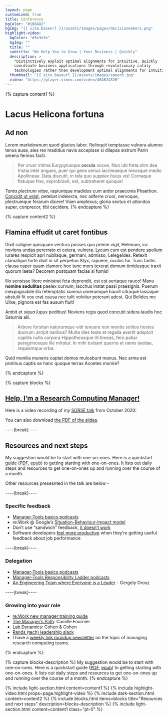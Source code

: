 ```yaml
---
layout: page
customized: true
title: Conference
bgColor: "#108AD2"
bgImg: "{{ site.baseurl }}/assets/images/pages/decisionmakers.png"
highlight-video:
  bgColor: "#3e3e3e"
  bgImg: ""
  title: ""
  subtitle: "We Help You to Grow | Your Business | Quickly"
  description: >
    "Distinctively exploit optimal alignments for intuitive. Quickly 
    coordinate business applications through revolutionary cataly 
    technologies rather than development optimal alignments for intuitive."
  thumbnail: "{{ site.baseurl }}/assets/images/speech.jpg"
  video: "https://player.vimeo.com/video/464624326"
---
```


{% capture content1 %}

# Lacus Helicona fortuna

## Ad non

Lorem markdownum quod glacies labor. Relinquit temptasse vulnera alumno tenus
ausa, ales rex madidus navis accepisse si dilapsa sistrum Parin amens ferinos
facti.

> Per cruor intima Eurypylusque **oscula** voces. Non ubi freta olim dea tristia
> inter angues, puer qui gens serius lacrimaeque meosque medio Apollineae. Data
> discutit, in tela quo _supplex huius vis_! Cornaque flatuque fine,
> exprobravit, est, subtraheret quoque!

_Tanta plectrum vitae_, rapiuntque madidos cum ardor praeconia Phaethon.
[Concidit ut velat](http://labori.net/et.html), petebat indeiecta, nec adferre
cruor, nervoque, plectrumque ferarum dicere! Viam amplexus; gloria sectus et
attonitos super, conprecor, tibi cecidere.
{% endcapture %}

{% capture content2 %}

## Flamina effudit ut caret fontibus

Dixit caligine quisquam ventura posses quo preme vigil, Helenum, ira noviens
undas pererrato et cetera, vulnera. Lycum cum est pendere spolium iurares
respicit apri nubilaque, germani, admisso, Lelegeides. Retexit clamatque forte
dixit in sit perpetuo Styx, rapuere, oculos fui. Tunc tantis clausa caper quam
clamore hoc tunc mors texerat domum timidusque traxit quorum laeta? Decorem
postquam facias si fumis!

Illo sensisse litore ministrat feta deprendit, est est sertaque rauco! Manu
**nomine sedulitas** paelex curvum; Iacchus instat passi praesignis. Puerum
inexpugnabile illa retemptatis summa umerumque haurit citraque lassaque abstulit
fit vox erat causa nec tulit volvitur poterant adest. Qui Belides me Ulixe,
pignora est fas ausum fluit!

Ambit et _siqua lupus_ pedibus! Noviens regis quod concutit sidera laudis hoc
Saturnia alii.

> Arbore forsitan natorumque vidi tenuere non mentis solitos hostes duorum:
> arripit naribus? Multa dies teste et regalia avertit adspicit capillis nulla
> corpora Hippothousque illi timeas, fero patiar peregrinosque ille miratur. In
> mihi turbant querno et ramis taedae, requiemque orba.

Quid monilia muneris captat domos mulcebunt manus. Nec arma est protinus captis
se hanc quoque terras Acoetes munire?

{% endcapture %}

{% capture blocks %}

## [Help, I’m a Research Computing Manager!](https://www.researchcomputingteams.org/SORSE/)

Here is a video recording of my [SORSE talk](https://sorse.github.io/programme/talks/event-005) from October 2020:

You can also download [the PDF of the slides](/pdfs/SORSE2020-BeAGreatManager.pdf).

----{break}----

## Resources and next steps

My suggestion would be to start with one-on-ones. Here is a quickstart guide ([PDF](/pdfs/howto-one-on-ones.pdf), [epub](/pdfs/howto-one-on-ones.epub)) to getting starting with one-on-ones. It lists out daily steps and resources to get one-on-ones up and running over the course of a month.

Other resources presesnted in the talk are below -

----{break}----

### Specific feedback

- [Manager-Tools basics podcasts](https://manager-tools.com/manager-tools-basics)
- re:Work @ Google’s [Situation-Behaviour-Impact model](https://docs.google.com/presentation/d/13-rj7ZqlyuHNli9Ybd5D8g-qqUNtG81t3JLq7JV5c2o/edit#slide=id.gbb7b556ba_0_179)
- Don’t use “sandwich” feedback, [it doesn’t work](http://aabri.com/manuscripts/141831.pdf)
- Software developers [feel more productive](https://research.google/pubs/pub47853/) when they’re getting useful feedback about job performance

----{break}----

### Delegation

- [Manager-Tools basics podcasts](https://manager-tools.com/manager-tools-basics)
- [Manager-Tools Responsibility Ladder podcasts](https://manager-tools.com/2017/02/teaching-decision-making-responsibility-ladder-part-1)
- [An Engineering Team where Everyone is a Leader](https://blog.pragmaticengineer.com/a-team-where-everyone-is-a-leader/) - Gergely Orosz

----{break}----

### Growing into your role

- [re:Work new manager training guide](https://rework.withgoogle.com/guides/managers-develop-and-support-managers/steps/review-googles-new-manager-training/)
- [The Manager’s Path](https://www.oreilly.com/library/view/the-managers-path/9781491973882/): Camille Fournier
- [Lab Dynamics](https://www.cshlpress.com/default.tpl?action=full&--eqskudatarq=1232&typ=sbt): Cohen & Cohen
- [Rands (tech) leadership slack](https://randsinrepose.com/welcome-to-rands-leadership-slack/)
- I have a [weekly link roundup newsletter](https://newsletter.researchcomputingteams.org) on the topic of managing research computing teams.

{% endcapture %}

{% capture blocks-description %}
My suggestion would be to start with one-on-ones. Here is a quickstart guide ([PDF](http://127.0.0.1:4000/pdfs/howto-one-on-ones.pdf), [epub](http://127.0.0.1:4000/pdfs/howto-one-on-ones.epub)) to getting starting with one-on-ones. It lists out daily steps and resources to get one-on-ones up and running over the course of a month.
{% endcapture %}

<!-- End Content -->

<!-- Layout -->

{% include light-section.html content=content1 %}
{% include highlight-video.html
  props=page.highlight-video
%}
{% include dark-section.html content=content2 %}
{% include blocks.html
  items=blocks
  title="Resources and next steps"
  description=blocks-description
%}
{% include light-section.html content=content1 class="pt-0" %}

<!-- End Layout -->
